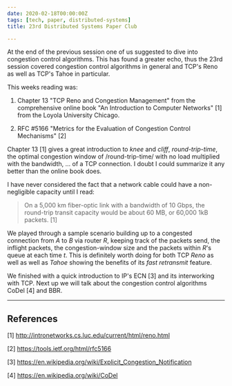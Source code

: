```yaml
---
date: 2020-02-18T00:00:00Z
tags: [tech, paper, distributed-systems]
title: 23rd Distributed Systems Paper Club

---
```


At the end of the previous session one of us suggested to dive into congestion
control algorithms. This has found a greater echo, thus the 23rd session covered
congestion control algorithms in general and TCP's Reno as well as TCP's Tahoe
in particular.

This weeks reading was:

1. Chapter 13 "TCP Reno and Congestion Management" from the comprehensive online
   book "An Introduction to Computer Networks" [1] from the Loyola University
   Chicago.

2. RFC #5166 "Metrics for the Evaluation of Congestion Control Mechanisms" [2]

Chapter 13 [1] gives a great introduction to *knee* and *cliff*,
*round-trip-time*, the optimal congestion window of /round-trip-time/ with no
load multiplied with the bandwidth, ... of a TCP connection. I doubt I could
summarize it any better than the online book does.

I have never considered the fact that a network cable could have a
non-negligible capacity until I read:

> On a 5,000 km fiber-optic link with a bandwidth of 10 Gbps, the round-trip
> transit capacity would be about 60 MB, or 60,000 1kB packets. [1]

We played through a sample scenario building up to a congested connection from
*A* to *B* via router *R*, keeping track of the packets send, the inflight
packets, the congestion-window size and the packets within *R*'s queue at each
time *t*. This is definitely worth doing for both TCP *Reno* as well as well as
*Tahoe* showing the benefits of its *fast retransmit* feature.

We finished with a quick introduction to IP's ECN [3] and its interworking with
TCP. Next up we will talk about the congestion control algorithms CoDel [4] and
BBR.


---

## References

[1] http://intronetworks.cs.luc.edu/current/html/reno.html

[2] https://tools.ietf.org/html/rfc5166

[3] https://en.wikipedia.org/wiki/Explicit_Congestion_Notification

[4] https://en.wikipedia.org/wiki/CoDel
